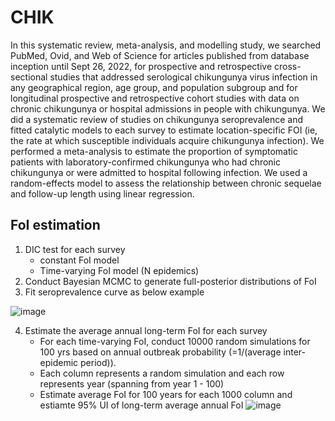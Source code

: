 # CHIK
In this systematic review, meta-analysis, and modelling study, we searched PubMed, Ovid, and Web of Science for articles published from database inception until Sept 26, 2022, for prospective and retrospective cross-sectional studies that addressed serological chikungunya virus infection in any geographical region, age group, and population subgroup and for longitudinal prospective and retrospective cohort studies with data on chronic chikungunya or hospital admissions in people with chikungunya. We did a systematic review of studies on chikungunya seroprevalence and fitted catalytic models to each survey to estimate location-specific FOI (ie, the rate at which susceptible individuals acquire chikungunya infection). We performed a meta-analysis to estimate the proportion of symptomatic patients with laboratory-confirmed chikungunya who had chronic chikungunya or were admitted to hospital following infection. We used a random-effects model to assess the relationship between chronic sequelae and follow-up length using linear regression.

## FoI estimation

1. DIC test for each survey
   - constant FoI model
   - Time-varying FoI model (N epidemics)
2. Conduct Bayesian MCMC to generate full-posterior distributions of FoI
3. Fit seroprevalence curve as below example

![image](https://github.com/hyolimkang/CHIK/assets/66198338/bcdf07f5-47e5-4e5e-96c2-7963594c5dcd)

4. Estimate the average annual long-term FoI for each survey
   - For each time-varying FoI, conduct 10000 random simulations for 100 yrs based on annual outbreak probability (=1/(average inter-epidemic period)).
   - Each column represents a random simulation and each row represents year (spanning from year 1 - 100)
   - Estimate average FoI for 100 years for each 1000 column and estiamte 95% UI of long-term average annual FoI
![image](https://github.com/hyolimkang/CHIK/assets/66198338/81a565b3-6bac-4e2d-b823-0d4bb5f4eb77)
